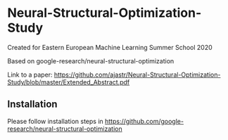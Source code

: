 # Neural-Structural-Optimization-Study

Created for Eastern European Machine Learning Summer School 2020

Based on google-research/neural-structural-optimization

Link to a paper: https://github.com/ajastr/Neural-Structural-Optimization-Study/blob/master/Extended_Abstract.pdf


## Installation

Please follow installation steps in https://github.com/google-research/neural-structural-optimization
